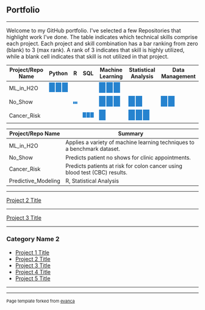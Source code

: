 ## Portfolio

---


Welcome to my GitHub portfolio.  I've selected a few Repositories that highlight work I've done.  The table indicates which technical skills comprise each project.  Each project and skill combination has a bar ranking from zero (blank) to 3 (max rank).  A rank of 3 indicates that skill is highly utilized, while a blank cell indicates that skill is not utilized in that project.


Project/Repo Name | Python |      R      | SQL | Machine Learning | Statistical Analysis | Data Management
--- | --- | --- | --- | --- | --- | ---
ML_in_H2O | <img src="images/pip3.png?raw=true"/> | | | <img src="images/pip3.png?raw=true"/> | | 
No_Show | | <img src="images/pip3.png?raw=true"/> | | <img src="images/pip3.png?raw=true"/> | <img src="images/pip2.png?raw=true"/> | <img src="images/pip2.png?raw=true"/> 
Cancer_Risk | | | <img src="images/pip3.png?raw=true"/> | <img src="images/pip1.png?raw=true"/> | <img src="images/pip3.png?raw=true"/>


Project/Repo Name | Summary
--- | ---------------
ML_in_H2O | Applies a variety of machine learning techniques to a benchmark dataset.
No_Show | Predicts patient no shows for clinic appointments.
Cancer_Risk | Predicts patients at risk for colon cancer using blood test (CBC) results.
Predictive_Modeling | R, Statistical Analysis | Demonstrates a variety of statistical prediction techniques on a benchmark dataset.


---
[Project 2 Title](/pdf/sample_presentation.pdf)


---
[Project 3 Title](http://example.com/)


---

### Category Name 2

- [Project 1 Title](http://example.com/)
- [Project 2 Title](http://example.com/)
- [Project 3 Title](http://example.com/)
- [Project 4 Title](http://example.com/)
- [Project 5 Title](http://example.com/)

---




---
<p style="font-size:11px">Page template forked from <a href="https://github.com/evanca/quick-portfolio">evanca</a></p>
<!-- Remove above link if you don't want to attibute -->
